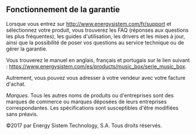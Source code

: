 ## Fonctionnement de la garantie

Lorsque vous entrez sur http://www.energysistem.com/fr/support et sélectionnez votre produit, vous trouverez les FAQ (réponses aux questions les plus fréquentes), les guides d'utilisation, les drivers et les mises à jour, ainsi que la possibilité de poser vos questions au service technique ou de gérer la garantie.

Vous trouverez le manuel en anglais, français et portugais sur le lien suivant : https://www.energysistem.com/es/products/music_box/serie_music_box.

Autrement, vous pouvez vous adresser à votre vendeur avec votre facture d'achat.

*Marques.* Tous les autres noms de produits ou d'entreprises sont des marques de commerce ou marques déposées de leurs entreprises correspondantes. Les spécifications sont susceptibles d'être modifiées sans préavis. 

©2017 par Energy Sistem Technology, S.A. Tous droits réservés.
